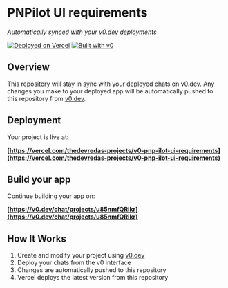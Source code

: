 # PNPilot UI requirements

*Automatically synced with your [v0.dev](https://v0.dev) deployments*

[![Deployed on Vercel](https://img.shields.io/badge/Deployed%20on-Vercel-black?style=for-the-badge&logo=vercel)](https://vercel.com/thedevredas-projects/v0-pnp-ilot-ui-requirements)
[![Built with v0](https://img.shields.io/badge/Built%20with-v0.dev-black?style=for-the-badge)](https://v0.dev/chat/projects/u85nmfQRikr)

## Overview

This repository will stay in sync with your deployed chats on [v0.dev](https://v0.dev).
Any changes you make to your deployed app will be automatically pushed to this repository from [v0.dev](https://v0.dev).

## Deployment

Your project is live at:

**[https://vercel.com/thedevredas-projects/v0-pnp-ilot-ui-requirements](https://vercel.com/thedevredas-projects/v0-pnp-ilot-ui-requirements)**

## Build your app

Continue building your app on:

**[https://v0.dev/chat/projects/u85nmfQRikr](https://v0.dev/chat/projects/u85nmfQRikr)**

## How It Works

1. Create and modify your project using [v0.dev](https://v0.dev)
2. Deploy your chats from the v0 interface
3. Changes are automatically pushed to this repository
4. Vercel deploys the latest version from this repository
